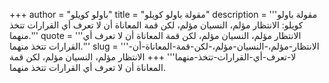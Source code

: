 +++
author = "باولو كويلو"
title = "مقولة باولو كويلو"
description = '''مقولة باولو كويلو: الانتظار مؤلم، النسيان مؤلم، لكن قمة المعاناة أن لا تعرف أي القرارات تتخذ منهما.'''
quote = '''الانتظار مؤلم، النسيان مؤلم، لكن قمة المعاناة أن لا تعرف أي القرارات تتخذ منهما.'''
slug = '''الانتظار-مؤلم،-النسيان-مؤلم،-لكن-قمة-المعاناة-أن-لا-تعرف-أي-القرارات-تتخذ-منهما'''
+++
الانتظار مؤلم، النسيان مؤلم، لكن قمة المعاناة أن لا تعرف أي القرارات تتخذ منهما.
